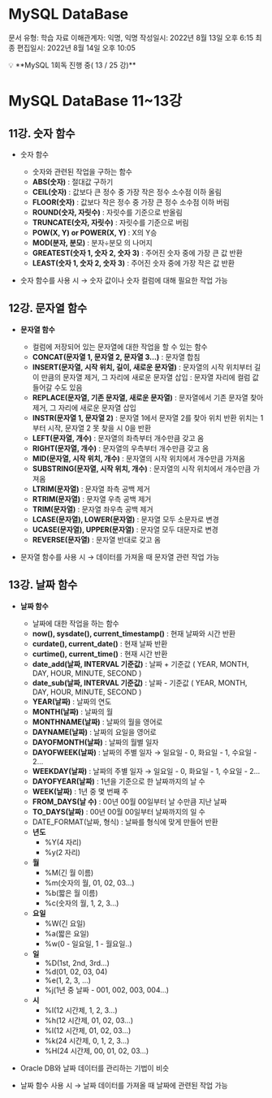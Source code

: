 # MySQL DataBase

문서 유형: 학습 자료
이해관계자: 익명, 익명
작성일시: 2022년 8월 13일 오후 6:15
최종 편집일시: 2022년 8월 14일 오후 10:05

<aside>
💡 **MySQL 1회독 진행 중( 13 / 25 강)**

</aside>

# MySQL DataBase 11~13강

## 11강. 숫자 함수

- 숫자 함수
    - 숫자와 관련된 작업을 구하는 함수
    - **ABS(숫자)** : 절대값 구하기
    - **CEIL(숫자)** : 값보다 큰 정수 중 가장 작은 정수
                       소수점 이하 올림
    - **FLOOR(숫자)** : 값보다 작은 정수 중 가장 큰 정수
                            소수점 이하 버림
    - **ROUND(숫자, 자릿수)** : 자릿수를 기준으로 반올림
    - **TRUNCATE(숫자, 자릿수)** : 자릿수를 기준으로 버림
    - **POW(X, Y) or POWER(X, Y)** : X의 Y승
    - **MOD(분자, 분모)** : 분자÷분모 의 나머지
    - **GREATEST(숫자 1, 숫자 2, 숫자 3)** : 주어진 숫자 중에 가장 큰 값 반환
    - **LEAST(숫자 1, 숫자 2, 숫자 3)** : 주어진 숫자 중에 가장 작은 값 반환

- 숫자 함수를 사용 시 
→ 숫자 값이나 숫자 컬럼에 대해 필요한 작업 가능

## 12강. 문자열 함수

- **문자열 함수**
    - 컬럼에 저장되어 있는 문자열에 대한 작업을 할 수 있는 함수
    - **CONCAT(문자열 1, 문자열 2, 문자열 3…)** : 문자열 합침
    - **INSERT(문자열, 시작 위치, 길이, 새로운 문자열)**
    : 문자열의 시작 위치부터 길이 만큼의 문자열 제거,
      그 자리에 새로운 문자열 삽입
    : 문자열 자리에 컬럼 값 들어갈 수도 있음
    - **REPLACE(문자열, 기존 문자열, 새로운 문자열)**
    : 문자열에서 기존 문자열 찾아 제거, 그 자리에 새로운 문자열 삽입
    - **INSTR(문자열 1, 문자열 2)**
    : 문자열 1에서 문자열 2를 찾아 위치 반환
      위치는 1부터 시작, 문자열 2 못 찾을 시 0을 반환
    - **LEFT(문자열, 개수)** : 문자열의 좌측부터 개수만큼 갖고 옴
    - **RIGHT(문자열, 개수)** : 문자열의 우측부터 개수만큼 갖고 옴
    - **MID(문자열, 시작 위치, 개수)** 
    : 문자열의 시작 위치에서 개수만큼 가져옴
    - **SUBSTRING(문자열, 시작 위치, 개수)**
    :  문자열의 시작 위치에서 개수만큼 가져옴
    - **LTRIM(문자열)** : 문자열 좌측 공백 제거
    - **RTRIM(문자열)** : 문자열 우측 공백 제거
    - **TRIM(문자열)** : 문자열 좌우측 공백 제거
    - **LCASE(문자열), LOWER(문자열)** : 문자열 모두 소문자로 변경
    - **UCASE(문자열), UPPER(문자열)** : 문자열 모두 대문자로 변경
    - **REVERSE(문자열)** : 문자열 반대로 갖고 옴

- 문자열 함수를 사용 시 
→ 데이터를 가져올 때 문자열 관련 작업 가능

## 13강. 날짜 함수

- **날짜 함수**
    - 날짜에 대한 작업을 하는  함수
    - **now(), sysdate(), current_timestamp()** : 현재 날짜와 시간 반환
    - **curdate(), current_date()** : 현재 날짜 반환
    - **curtime(), current_time()** : 현재 시간 반환
    - **date_add(날짜, INTERVAL 기준값)** : 날짜 + 기준값
    ( YEAR, MONTH, DAY, HOUR, MINUTE, SECOND )
    - **date_sub(날짜, INTERVAL 기준값)** : 날짜 - 기준값
    ( YEAR, MONTH, DAY, HOUR, MINUTE, SECOND )
    - **YEAR(날짜)** : 날짜의 연도
    - **MONTH(날짜)** : 날짜의 월
    - **MONTHNAME(날짜)** : 날짜의 월을 영어로
    - **DAYNAME(날짜)** : 날짜의 요일을 영어로
    - **DAYOFMONTH(날짜)** : 날짜의 월별 일자
    - **DAYOFWEEK(날짜)** : 날짜의 주별 일자
    → 일요일 - 0, 화요일 - 1, 수요일 - 2…
    - **WEEKDAY(날짜)** : 날짜의 주별 일자
    → 일요일 - 0, 화요일 - 1, 수요일 - 2…
    - **DAYOFYEAR(날짜)** : 1년을 기준으로 한 날짜까지의 날 수
    - **WEEK(날짜)** : 1년 중 몇 번째 주
    - **FROM_DAYS(날 수)** : 00년 00월 00일부터 날 수만큼 지난 날짜
    - **TO_DAYS(날짜)** : 00년 00월 00일부터 날짜까지의 일 수
    - DATE_FORMAT(날짜, 형식) : 날짜를 형식에 맞게 만들어 반환
    - **년도**
        - %Y(4 자리)
        - %y(2 자리)
    - **월**
        - %M(긴 월 이름)
        - %m(숫자의 월, 01, 02, 03…)
        - %b(짧은 월 이름)
        - %c(숫자의 월, 1, 2, 3…)
    - **요일**
        - %W(긴 요일)
        - %a(짧은 요일)
        - %w(0 - 일요일, 1 - 월요일..)
    - **일**
        - %D(1st, 2nd, 3rd…)
        - %d(01, 02, 03, 04)
        - %e(1, 2, 3, …)
        - %j(1년 중 날짜 - 001, 002, 003, 004…)
    - **시**
        - %I(12 시간제, 1, 2, 3…)
        - %h(12 시간제, 01, 02, 03…)
        - %I(12 시간제, 01, 02, 03…)
        - %k(24 시간제, 0, 1, 2, 3…)
        - %H(24 시간제, 00, 01, 02, 03…)

- Oracle DB와 날짜 데이터를 관리하는 기법이 비슷
- 날짜 함수 사용 시
→ 날짜 데이터를 가져올 때 날짜에 관련된 작업 가능